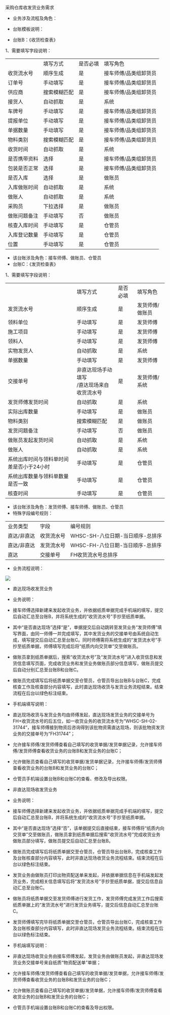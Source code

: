 采购仓库收发货业务需求

* 业务涉及流程及角色：

* 台账模板说明：
* 台账B：《收货检查表》

1、需要填写字段说明： 

<table id="table1">
<tr>
<td></td>
<td>填写方式</td>
<td>是否必填</td>
<td>填写角色</td>
</tr>
<tr>
<td>收货流水号</td>
<td>顺序生成</td>
<td>是</td>
<td>接车师傅/品类组卸货员</td>
</tr>
<tr>
<td>订单号</td>
<td>手动填写</td>
<td>是</td>
<td>接车师傅/品类组卸货员</td>
</tr>
<tr>
<td>供应商</td>
<td>搜索模糊匹配</td>
<td>是</td>
<td>接车师傅/品类组卸货员</td>
</tr>
<tr>
<td>接货人</td>
<td>自动抓取</td>
<td>是</td>
<td>系统</td>
</tr>
<tr>
<td>车牌号</td>
<td>手动填写</td>
<td>是</td>
<td>接车师傅/品类组卸货员</td>
</tr>
<tr>
<td>提报单位</td>
<td>手动填写</td>
<td>是</td>
<td>接车师傅/品类组卸货员</td>
</tr>
<tr>
<td>单据数量</td>
<td>手动填写</td>
<td>是</td>
<td>接车师傅/品类组卸货员</td>
</tr>
<tr>
<td>物料类别</td>
<td>搜索模糊匹配</td>
<td>是</td>
<td>接车师傅/品类组卸货员</td>
</tr>
<tr>
<td>收货时间</td>
<td>自动抓取</td>
<td>是</td>
<td>系统</td>
</tr>
<tr>
<td>是否携带资料</td>
<td>选择</td>
<td>是</td>
<td>接车师傅/品类组卸货员</td>
</tr>
<tr>
<td>包装是否正常</td>
<td>选择</td>
<td>是</td>
<td>接车师傅/品类组卸货员</td>
</tr>
<tr>
<td>是否入库</td>
<td>选择</td>
<td>是</td>
<td>做账员</td>
</tr>
<tr>
<td>入库做账时间</td>
<td>自动抓取</td>
<td>是</td>
<td>系统</td>
</tr>
<tr>
<td>做账人</td>
<td>自动抓取</td>
<td>是</td>
<td>系统</td>
</tr>
<tr>
<td>采购员</td>
<td>下拉选择</td>
<td>是</td>
<td>做账员</td>
</tr>
<tr>
<td>做账问题备注</td>
<td>手动填写</td>
<td>否</td>
<td>做账员</td>
</tr>
<tr>
<td>核查入库时间</td>
<td>手动填写</td>
<td>是</td>
<td>仓管员</td>
</tr>
<tr>
<td>入库登记数量</td>
<td>手动填写</td>
<td>是</td>
<td>仓管员</td>
</tr>
<tr>
<td>位置</td>
<td>手动填写</td>
<td>是</td>
<td>仓管员</td>
</tr>
</table>

* 该台账涉及角色：接车师傅、做账员、仓管员
* 台账C：《发货检查表》

1、需要填写字段说明：

<table id="table2">
<tr>
<td></td>
<td>填写方式</td>
<td>是否必填</td>
<td>填写角色</td>
</tr>
<tr>
<td>发货流水号</td>
<td>顺序生成</td>
<td>是</td>
<td>发货师傅/做账员</td>
</tr>
<tr>
<td>领料单位</td>
<td>手动填写</td>
<td>是</td>
<td>发货师傅</td>
</tr>
<tr>
<td>施工项目</td>
<td>手动填写</td>
<td>是</td>
<td>发货师傅</td>
</tr>
<tr>
<td>领料人</td>
<td>手动填写</td>
<td>是</td>
<td>发货师傅</td>
</tr>
<tr>
<td>实物发货人</td>
<td>自动抓取</td>
<td>是</td>
<td>系统</td>
</tr>
<tr>
<td>单据数量</td>
<td>手动填写</td>
<td>是</td>
<td>发货师傅</td>
</tr>
<tr>
<td>交接单号</td>
<td>非直达现场手动填写<br>/直达现场来自收货流水号</td>
<td>是</td>
<td>发货师傅/系统</td>
</tr>
<tr>
<td>发货师傅发货时间</td>
<td>自动抓取</td>
<td>是</td>
<td>系统</td>
</tr>
<tr>
<td>实际出库数量</td>
<td>手动填写</td>
<td>是</td>
<td>做账员</td>
</tr>
<tr>
<td>物料类别</td>
<td>搜索模糊匹配</td>
<td>是</td>
<td>做账员</td>
</tr>
<tr>
<td>发货问题备注</td>
<td>手动填写</td>
<td>否</td>
<td>做账员</td>
</tr>
<tr>
<td>做账员发起发货时间</td>
<td>自动抓取</td>
<td>是</td>
<td>系统</td>
</tr>
<tr>
<td>做账人</td>
<td>自动抓取</td>
<td>是</td>
<td>系统</td>
</tr>
<tr>
<td>系统出库时间与领料单时间差是否小于24小时</td>
<td>手动填写</td>
<td>是</td>
<td>仓管员</td>
</tr>
<tr>
<td>系统出库数量与领料单数量是否一致</td>
<td>手动填写</td>
<td>是</td>
<td>仓管员</td>
</tr>
<tr>
<td>核查时间</td>
<td>手动填写</td>
<td>是</td>
<td>仓管员</td>
</tr>
</table>

* 该台账涉及角色：发货师傅、接车师傅、做账员、仓管员
* 特殊字段编号规则：

<table id="table3">
<tr>
<td>业务类型</td>
<td>字段</td>
<td>编号规则</td>
</tr>
<tr>
<td>直达/非直达</td>
<td>收货流水号</td>
<td>WHSC-SH-八位日期-当日顺序-总排序</td>
</tr>
<tr>
<td>直达/非直达</td>
<td>发货流水号</td>
<td>WHSC-FH-八位日期-当日顺序-总排序</td>
</tr>
<tr>
<td>直达</td>
<td>交接单号</td>
<td>FH收货流水号总排序</td>
</tr>
</table>

* 业务流程说明：

<img src="media/image1.png" id="image1">

* 直达现场收发货业务
* 业务说明：
* 接车师傅选择新建来发起收货业务，并依据纸质单据完成手机端的填写，提交后自动汇总至台账B，并将系统生成的“收货流水号”手抄至纸质单据。
* 其中“是否直达现场”选择“是”，单据提交后自动跳转至发货业务“发货师傅”填写界面，由同一师傅一并完成填写，其中发货业务的交接单号由系统自动生成，填写提交后自动汇总至台账C。同时师傅需将系统生成的“发货流水号”手抄至纸质单据，师傅填写完成后将“纸质内向交货单”交至做账员。
* 做账员拿到纸质单据后，搜索“收货流水号”及“发货流水号”进入收货信息和发货信息填写页面，完成收货业务和发货业务做账员部分信息填写，做账员提交后自动分别汇总至台账B和台账C。
* 做账员完成填写后将纸质单据交至仓管员，仓管员导出台账B与台账C，完成核查工作及核查部分内容填写，此时直达现场收货与发货业务流程结束。结束流程在后台以绿色标注结束。
* 手机端填写说明：
* 直达现场收货与发货业务均由师傅发起，直达现场发货业务的交接单号为FH+收货流水号的后五位，如一收货业务的收货流水号为“WHSC-SH-02-31744”，接车师傅接到物资后咨询得到该批物资需直达现场，则该批物资发货业务的交接单号为“FH31744”；
* 允许接车师傅/发货师傅查看自己填写的收货单据/发货单据记录，允许接车师傅/发货师傅查看收货业务的台账B和发货业务的台账C；
* 允许做账员查看自己填写的收货单据/发货单据记录，允许接车师傅/发货师傅查看收货业务的台账B和发货业务的台账C；
* 仓管员手机端设置台账B和台账C的查看、修改及导出权限。

* 非直达现场收发货业务
* 业务说明：
* 接车师傅选择新建来发起收货业务，并依据纸质单据完成手机端的填写，提交后自动汇总至台账B，并将系统生成的“收货流水号”手抄至纸质单据。
* 其中“是否直达现场”选择“否”，该单据提交后直接结束，接车师傅将“纸质内向交货单”交至做账员，做账员拿到纸质单据后搜索“收货流水号”完成收货业务做账员部分填写，做账员提交后自动汇总至台账B。
* 做账员完成填写后将纸质单据交至仓管员，仓管员导出台账B，完成核查工作及台账核查部分内容填写，此时非直达现场收货业务流程结束。结束流程在后台以绿色标注结束。
* 发货业务由做账员打印出物资配送单来发起，并依据单据信息在手机端发起发货业务，完成相关信息填写后将“发货流水号”手抄至纸质单据，提交后信息自动汇总至台账C。
* 做账员将纸质单据交至发货师傅进行发货工作，发货师傅完成发货工作后搜索纸质单据上的“发货流水号”进行发货业务填写，提交后信息自动汇总至台账C。
* 发货师傅填写完毕将纸质单据交至仓管员，仓管员导出台账C，完成核查工作及台账核查部分内容填写，此时非直达现场发货业务流程结束。结束流程在后台以绿色标注结束。
* 手机端填写说明：
* 非直达现场收货业务由接车师傅发起，发货业务由做账员发起，非直达现场发货业务交接单号来自纸质“物资配送单”单据；
* 允许接车师傅/发货师傅查看自己填写的收货单据/发货单据，允许接车师傅/发货师傅查看收货业务的台账B和发货业务的台账C；
* 允许做账员查看自己填写的收货单据/发货单据，允许接车师傅/发货师傅查看收货业务的台账B和发货业务的台账C；
* 仓管员手机端设置台账B和台账C的查看及导出权限。